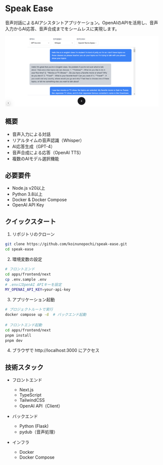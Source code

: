 # Speak Ease

音声対話によるAIアシスタントアプリケーション。OpenAIのAPIを活用し、音声入力からAI応答、音声合成までをシームレスに実現します。

![アプリケーション画面](doc/img/view-sample.png)

## 概要

- 音声入力による対話
- リアルタイムの音声認識（Whisper）
- AI応答生成（GPT-4）
- 音声合成による応答（OpenAI TTS）
- 複数のAIモデル選択機能

## 必要要件

- Node.js v20以上
- Python 3.8以上
- Docker & Docker Compose
- OpenAI API Key

## クイックスタート

1. リポジトリのクローン
```bash
git clone https://github.com/koinunopochi/speak-ease.git
cd speak-ease
```

2. 環境変数の設定
```bash
# フロントエンド
cd apps/frontend/next
cp .env.sample .env
# .envにOpenAI APIキーを設定
MY_OPENAI_API_KEY=your-api-key
```

3. アプリケーション起動
```bash
# プロジェクトルートで実行
docker compose up -d  # バックエンド起動

# フロントエンド起動
cd apps/frontend/next
pnpm install
pnpm dev
```

4. ブラウザで http://localhost:3000 にアクセス

## 技術スタック

- フロントエンド
  - Next.js
  - TypeScript
  - TailwindCSS
  - OpenAI API（Client）

- バックエンド
  - Python (Flask)
  - pydub（音声処理）

- インフラ
  - Docker
  - Docker Compose
